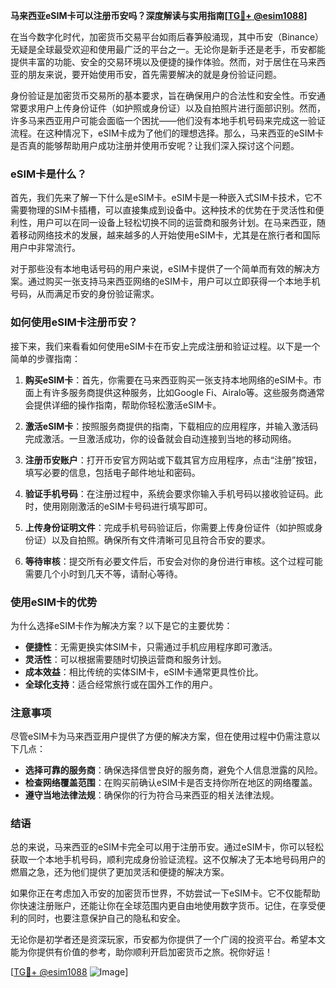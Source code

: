 **马来西亚eSIM卡可以注册币安吗？深度解读与实用指南[[TG💪+ @esim1088](https://t.me/s/esim1088)]**

在当今数字化时代，加密货币交易平台如雨后春笋般涌现，其中币安（Binance）无疑是全球最受欢迎和使用最广泛的平台之一。无论你是新手还是老手，币安都能提供丰富的功能、安全的交易环境以及便捷的操作体验。然而，对于居住在马来西亚的朋友来说，要开始使用币安，首先需要解决的就是身份验证问题。

身份验证是加密货币交易所的基本要求，旨在确保用户的合法性和安全性。币安通常要求用户上传身份证件（如护照或身份证）以及自拍照片进行面部识别。然而，许多马来西亚用户可能会面临一个困扰——他们没有本地手机号码来完成这一验证流程。在这种情况下，eSIM卡成为了他们的理想选择。那么，马来西亚的eSIM卡是否真的能够帮助用户成功注册并使用币安呢？让我们深入探讨这个问题。

### eSIM卡是什么？

首先，我们先来了解一下什么是eSIM卡。eSIM卡是一种嵌入式SIM卡技术，它不需要物理的SIM卡插槽，可以直接集成到设备中。这种技术的优势在于灵活性和便利性，用户可以在同一设备上轻松切换不同的运营商和服务计划。在马来西亚，随着移动网络技术的发展，越来越多的人开始使用eSIM卡，尤其是在旅行者和国际用户中非常流行。

对于那些没有本地电话号码的用户来说，eSIM卡提供了一个简单而有效的解决方案。通过购买一张支持马来西亚网络的eSIM卡，用户可以立即获得一个本地手机号码，从而满足币安的身份验证需求。

### 如何使用eSIM卡注册币安？

接下来，我们来看看如何使用eSIM卡在币安上完成注册和验证过程。以下是一个简单的步骤指南：

1. **购买eSIM卡**：首先，你需要在马来西亚购买一张支持本地网络的eSIM卡。市面上有许多服务商提供这种服务，比如Google Fi、Airalo等。这些服务商通常会提供详细的操作指南，帮助你轻松激活eSIM卡。

2. **激活eSIM卡**：按照服务商提供的指南，下载相应的应用程序，并输入激活码完成激活。一旦激活成功，你的设备就会自动连接到当地的移动网络。

3. **注册币安账户**：打开币安官方网站或下载其官方应用程序，点击“注册”按钮，填写必要的信息，包括电子邮件地址和密码。

4. **验证手机号码**：在注册过程中，系统会要求你输入手机号码以接收验证码。此时，使用刚刚激活的eSIM卡号码进行填写即可。

5. **上传身份证明文件**：完成手机号码验证后，你需要上传身份证件（如护照或身份证）以及自拍照。确保所有文件清晰可见且符合币安的要求。

6. **等待审核**：提交所有必要文件后，币安会对你的身份进行审核。这个过程可能需要几个小时到几天不等，请耐心等待。

### 使用eSIM卡的优势

为什么选择eSIM卡作为解决方案？以下是它的主要优势：

- **便捷性**：无需更换实体SIM卡，只需通过手机应用程序即可激活。
- **灵活性**：可以根据需要随时切换运营商和服务计划。
- **成本效益**：相比传统的实体SIM卡，eSIM卡通常更具性价比。
- **全球化支持**：适合经常旅行或在国外工作的用户。

### 注意事项

尽管eSIM卡为马来西亚用户提供了方便的解决方案，但在使用过程中仍需注意以下几点：

- **选择可靠的服务商**：确保选择信誉良好的服务商，避免个人信息泄露的风险。
- **检查网络覆盖范围**：在购买前确认eSIM卡是否支持你所在地区的网络覆盖。
- **遵守当地法律法规**：确保你的行为符合马来西亚的相关法律法规。

### 结语

总的来说，马来西亚的eSIM卡完全可以用于注册币安。通过eSIM卡，你可以轻松获取一个本地手机号码，顺利完成身份验证流程。这不仅解决了无本地号码用户的燃眉之急，还为他们提供了更加灵活和便捷的解决方案。

如果你正在考虑加入币安的加密货币世界，不妨尝试一下eSIM卡。它不仅能帮助你快速注册账户，还能让你在全球范围内更自由地使用数字货币。记住，在享受便利的同时，也要注意保护自己的隐私和安全。

无论你是初学者还是资深玩家，币安都为你提供了一个广阔的投资平台。希望本文能为你提供有价值的参考，助你顺利开启加密货币之旅。祝你好运！

[[TG💪+ @esim1088](https://t.me/s/esim1088) ![Image](https://i.postimg.cc/4NQfJmqS/Snipaste-2025-05-13-00-14-12.png)]
